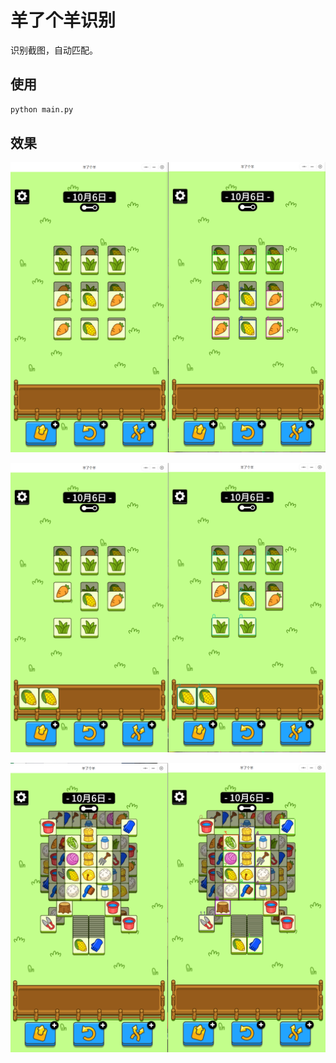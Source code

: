 # 羊了个羊识别

识别截图，自动匹配。

## 使用

```bash
python main.py
```

## 效果

![](assets/test-1.png)

![](assets/test-2.png)

![](assets/test-3.png)
